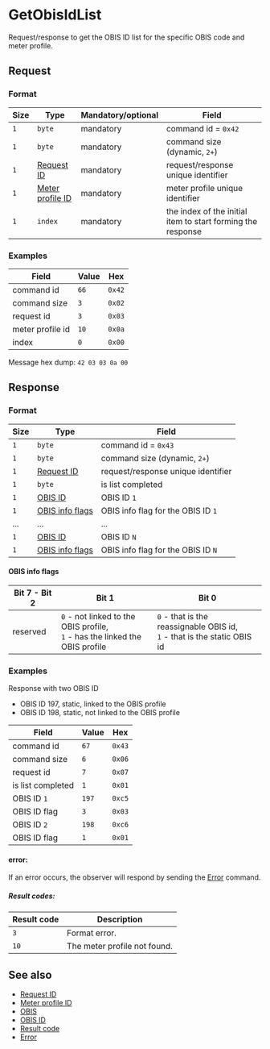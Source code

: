 # GetObisIdList

Request/response to get the OBIS ID list for the specific OBIS code and meter profile.


## Request

### Format

| Size | Type                                             | Mandatory/optional | Field                                                       |
| ---- | ------------------------------------------------ | ------------------ | ----------------------------------------------------------- |
| `1`  | `byte`                                           | mandatory          | command id = `0x42`                                         |
| `1`  | `byte`                                           | mandatory          | command size (dynamic, `2+`)                                |
| `1`  | [Request ID](../types.md#request-id)             | mandatory          | request/response unique identifier                          |
| `1`  | [Meter profile ID](../types.md#meter-profile-id) | mandatory          | meter profile unique identifier                             |
| `1`  | `index`                                          | mandatory          | the index of the initial item to start forming the response |


### Examples

| Field            | Value | Hex    |
| ---------------- | ----- | ------ |
| command id       | `66`  | `0x42` |
| command size     | `3`   | `0x02` |
| request id       | `3`   | `0x03` |
| meter profile id | `10`  | `0x0a` |
| index            | `0`   | `0x00` |

Message hex dump: `42 03 03 0a 00`


## Response

### Format

| Size | Type                                 | Field                              |
| ---- | ------------------------------------ | ---------------------------------- |
| `1`  | `byte`                               | command id = `0x43`                |
| `1`  | `byte`                               | command size (dynamic, `2+`)       |
| `1`  | [Request ID](../types.md#request-id) | request/response unique identifier |
| `1`  | `byte`                               | is list completed                  |
| `1`  | [OBIS ID](../types.md#obis-id)       | OBIS ID `1`                        |
| `1`  | [OBIS info flags](#obis-info-flags)  | OBIS info flag for the OBIS ID `1` |
| ...  | ...                                  | ...                                |
| `1`  | [OBIS ID](../types.md#obis-id)       | OBIS ID `N`                        |
| `1`  | [OBIS info flags](#obis-info-flags)  | OBIS info flag for the OBIS ID `N` |


#### OBIS info flags

| Bit 7 - Bit 2 | Bit 1                                                                            | Bit 0                                                                         |
| ------------- | -------------------------------------------------------------------------------- | ----------------------------------------------------------------------------- |
| reserved      | `0` - not linked to the OBIS profile, <br> `1` - has the linked the OBIS profile | `0` - that is the reassignable OBIS id, <br> `1` - that is the static OBIS id |



### Examples

Response with two OBIS ID
-  OBIS ID 197, static, linked to the OBIS profile
-  OBIS ID 198, static, not linked to the OBIS profile

| Field             | Value | Hex    |
| ----------------- | ----- | ------ |
| command id        | `67`  | `0x43` |
| command size      | `6`   | `0x06` |
| request id        | `7`   | `0x07` |
| is list completed | `1`   | `0x01` |
| OBIS ID `1`       | `197` | `0xc5` |
| OBIS ID flag      | `3`   | `0x03` |
| OBIS ID `2`       | `198` | `0xc6` |
| OBIS ID flag      | `1`   | `0x01` |


#### error:

If an error occurs, the observer will respond by sending the [Error](./uplink/Error.md) command.

##### Result codes:

| Result code | Description                  |
| ----------- | ---------------------------- |
| `3`         | Format error.                |
| `10`        | The meter profile not found. |

## See also

* [Request ID](../types.md#request-id)
* [Meter profile ID](../types.md#meter-profile-id)
* [OBIS](../types.md#obis)
* [OBIS ID](../types.md#obis-id)
* [Result code](../types.md#result-code)
* [Error](./uplink/Error.md)
